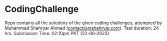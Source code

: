 # CodingChallenge
Repo contains all the solutions of the given coding challenges, attempted by Muhammad Shehryar Ahmed (contact@mshehryar.com).
Test duration: 24 hrs.
Submission Time: 02:10pm PKT (22-06-2023).
